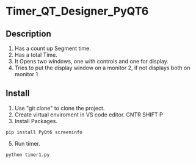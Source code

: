 # Timer_QT_Designer_PyQT6

## Description
1. Has a count up Segment time.
2. Has a total Time.
3. It Opens two windows, one with controls and one for display.
4. Tries to put the display window on a monitor 2, if not displays both on monitor 1

## Install
1. Use "git clone" to clone the project.
2. Create virtual enviroment in VS code editor. CNTR SHIFT P
3. Install Packages.
~~~
pip install PyQt6 screeninfo
~~~
5. Run timer.
~~~
python timer1.py
~~~
